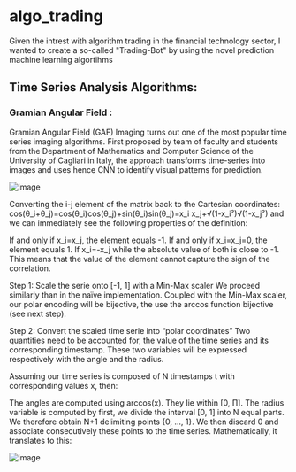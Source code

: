# algo_trading

Given the intrest with algorithm trading in the financial technology sector, I wanted to create a so-called "Trading-Bot" by using the novel prediction machine learning algortihms


## Time Series Analysis Algorithms:

### Gramian Angular Field :

Gramian Angular Field (GAF) Imaging turns out one of the most popular time series imaging algorithms.
First proposed by team of faculty and students from the Department of Mathematics and Computer Science of the University of Cagliari in Italy, 
the approach transforms time-series into images and uses hence CNN to identify visual patterns for prediction.

![image](https://github.com/takumiSudo/algo_trading/assets/126654769/5aa13da4-ef0d-4f3d-ad03-056ba3f2fe87)

Converting the i-j element of the matrix back to the Cartesian coordinates: cos(θ_i+θ_j)=cos(θ_i)cos(θ_j)+sin(θ_i)sin(θ_j)=x_i x_j+√(1-x_i²)√(1-x_j²) and we can immediately see the following properties of the definition:

  If and only if x_i=x_j, the element equals -1.
  If and only if x_i=x_j=0, the element equals 1.
  If x_i=-x_j while the absolute value of both is close to -1. This means that the value of the element cannot capture the sign of the correlation.
  
  
  
Step 1: Scale the serie onto [-1, 1] with a Min-Max scaler
We proceed similarly than in the naïve implementation. Coupled with the Min-Max scaler, our polar encoding will be bijective, the use the arccos function bijective (see next step).

Step 2: Convert the scaled time serie into “polar coordinates”
Two quantities need to be accounted for, the value of the time series and its corresponding timestamp. These two variables will be expressed respectively with the angle and the radius.

Assuming our time series is composed of N timestamps t with corresponding values x, then:

The angles are computed using arccos(x). They lie within [0, ∏].
The radius variable is computed by first, we divide the interval [0, 1] into N equal parts. We therefore obtain N+1 delimiting points {0, …, 1}. We then discard 0 and associate consecutively these points to the time series.
Mathematically, it translates to this:

![image](https://github.com/takumiSudo/algo_trading/assets/126654769/ad53c035-760b-4438-88f8-2fc1dfc18f84)

